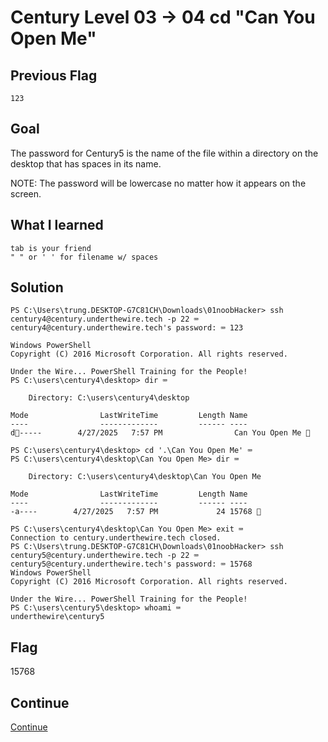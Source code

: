 # Century Level 03 → 04 cd "Can You Open Me"

## Previous Flag
```
123
```

## Goal
The password for Century5 is the name of the file within a directory on the desktop that has spaces in its name.<br>

NOTE: The password will be lowercase no matter how it appears on the screen.

## What I learned
```
tab is your friend
" " or ' ' for filename w/ spaces
```

## Solution
```
PS C:\Users\trung.DESKTOP-G7C81CH\Downloads\01noobHacker> ssh century4@century.underthewire.tech -p 22 ⌨️
century4@century.underthewire.tech's password: ⌨️ 123

Windows PowerShell 
Copyright (C) 2016 Microsoft Corporation. All rights reserved.

Under the Wire... PowerShell Training for the People!
PS C:\users\century4\desktop> dir ⌨️

    Directory: C:\users\century4\desktop

Mode                LastWriteTime         Length Name
----                -------------         ------ ----
d👀-----        4/27/2025   7:57 PM                Can You Open Me 👀

PS C:\users\century4\desktop> cd '.\Can You Open Me' ⌨️
PS C:\users\century4\desktop\Can You Open Me> dir ⌨️

    Directory: C:\users\century4\desktop\Can You Open Me

Mode                LastWriteTime         Length Name
----                -------------         ------ ----
-a----        4/27/2025   7:57 PM             24 15768 🔐

PS C:\users\century4\desktop\Can You Open Me> exit ⌨️
Connection to century.underthewire.tech closed.
PS C:\Users\trung.DESKTOP-G7C81CH\Downloads\01noobHacker> ssh century5@century.underthewire.tech -p 22 ⌨️
century5@century.underthewire.tech's password: ⌨️ 15768 
Windows PowerShell 
Copyright (C) 2016 Microsoft Corporation. All rights reserved.

Under the Wire... PowerShell Training for the People!
PS C:\users\century5\desktop> whoami ⌨️
underthewire\century5
```

## Flag
15768

## Continue
[Continue](./Century0405.md)
